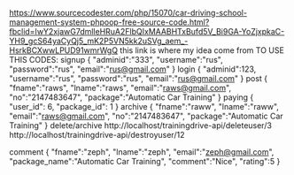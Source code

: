 https://www.sourcecodester.com/php/15070/car-driving-school-management-system-phpoop-free-source-code.html?fbclid=IwY2xjawG7dmlleHRuA2FlbQIxMAABHTxBufd5V_Bi9GA-YoZjxpkaC-YH9_gcS64yaCyQj5_mK2P5VN5kk2uSVg_aem_-HsrkBCXwwLPUD91wmrWgQ
this link is where my idea come from
TO USE THIS CODES:
signup
{
  "adminid":"333",
  "username":"rus",
  "password":"rus",
  "email":"rus@gmail.com"
}
login
{
  "adminid":123,
  "username":"rus",
  "password":"rus",
  "email":"rus@gmail.com"
}
post 
{
  "fname":"raws",
  "lname":"raws",
  "email":"raws@gmail.com",
  "no":"2147483647",
  "package":"Automatic Car Training"
}
paying
{
    "user_id": 6,
    "package_id": 1
}
archive
{
  "fname":"raww",
  "lname":"raww",
  "email":"raws@gmail.com",
  "no":"2147483647",
  "package":"Automatic Car Training"
}
delete/archive
http://localhost/trainingdrive-api/deleteuser/3
http://localhost/trainingdrive-api/destroyuser/12

comment
{
  "fname":"zeph",
  "lname":"zeph",
  "email":"zeph@gmail.com",
  "package_name":"Automatic Car Training",
  "comment":"Nice",
  "rating":5
}
